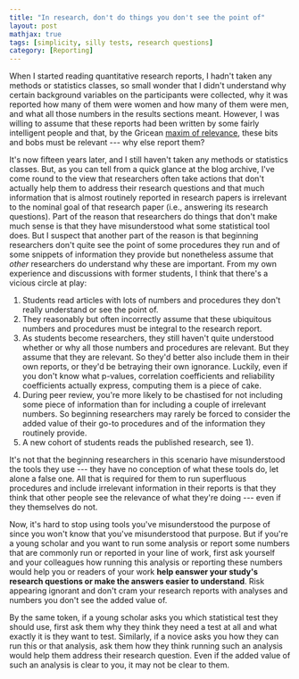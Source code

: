 ```yaml
---
title: "In research, don't do things you don't see the point of"
layout: post
mathjax: true
tags: [simplicity, silly tests, research questions]
category: [Reporting]
---
```


When I started reading quantitative research reports, 
I hadn't taken any methods or statistics classes, 
so small wonder that I didn't understand why certain 
background variables on the participants were collected, 
why it was reported how many of them were women and how 
many of them were men, and what all those numbers in the 
results sections meant. However, I was willing to assume 
that these reports had been written by some fairly 
intelligent people and that, by the Gricean 
[maxim of relevance](https://en.wikipedia.org/wiki/Cooperative_principle#Maxim_of_relation_(relevance)), 
these bits and bobs must be relevant --- why else report them?

<!--more-->

It's now fifteen years later, and I still haven't 
taken any methods or statistics classes. But, as you 
can tell from a quick glance at the blog archive, 
I've come round to the view that researchers often 
take actions that don't actually help them to address 
their research questions and that much information 
that is almost routinely reported in research papers 
is irrelevant to the nominal goal of that research paper 
(i.e., answering its research questions). Part of the 
reason that researchers do things that don't make much 
sense is that they have misunderstood what some statistical 
tool does. But I suspect that another part of the reason 
is that beginning researchers don't quite see the point 
of some procedures they run and of some snippets of 
information they provide but nonetheless assume that 
_other_ researchers do understand why these are important. 
From my own experience and discussions with former students, 
I think that there's a vicious circle at play:

1. Students read articles with lots of numbers and procedures they don't really understand or see the point of.  
2. They reasonably but often incorrectly assume that these ubiquitous numbers and procedures must be integral to the research report.  
3. As students become researchers, they still haven't quite understood whether or why all those numbers and procedures are relevant. But they assume that they are relevant. So they'd better also include them in their own reports, or they'd be betraying their own ignorance. Luckily, even if you don't know what p-values, correlation coefficients and reliability coefficients actually express, computing them is a piece of cake.
4. During peer review, you're more likely to be chastised for not including some piece of information than for including a couple of irrelevant numbers. So beginning researchers may rarely be forced to consider the added value of their go-to procedures and of the information they routinely provide.
5. A new cohort of students reads the published research, see 1).

It's not that the beginning researchers in this scenario have 
misunderstood the tools they use --- they have no conception 
of what these tools do, let alone a false one. 
All that is required for them to run superfluous procedures 
and include irrelevant information in their reports is that 
they think that other people see the relevance of what 
they're doing --- even if they themselves do not.

Now, it's hard to stop using tools you've misunderstood 
the purpose of since you won't know that you've misunderstood 
that purpose. But if you're a young scholar and you want to 
run some analysis or report some numbers that are commonly run 
or reported in your line of work, first ask yourself and your 
colleagues how running this analysis or reporting these numbers 
would help you or readers of your work 
**help eanswer your study's research questions or make the answers easier to understand**. 
Risk appearing ignorant and don't cram your research reports with analyses and 
numbers you don't see the added value of.

By the same token, if a young scholar asks you which statistical test 
they should use, first ask them why they think they need a test at 
all and what exactly it is they want to test. 
Similarly, if a novice asks you how they can run this or that 
analysis, ask them how they think running such an analysis 
would help them address their research question. 
Even if the added value of such an analysis is clear to you, 
it may not be clear to them.
